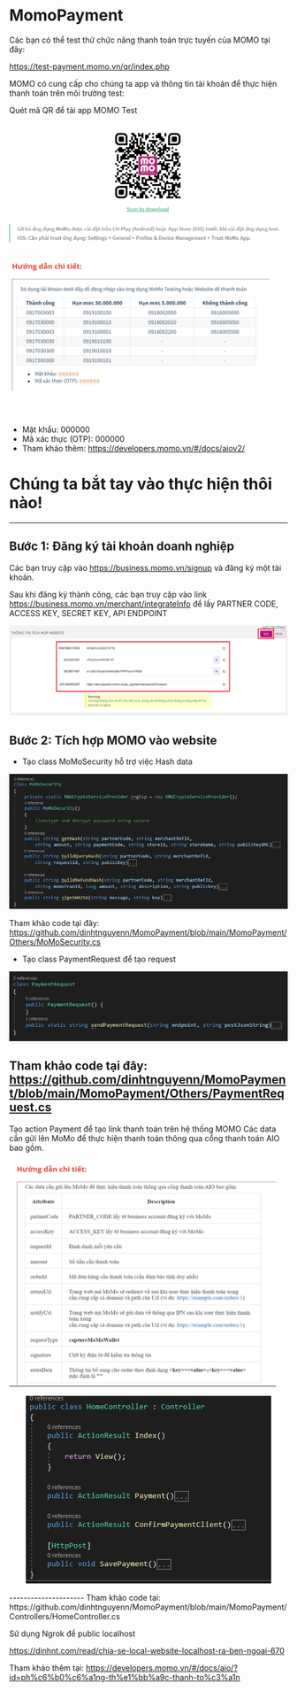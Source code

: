 # MomoPayment
Các bạn có thể test thử chức năng thanh toán trực tuyến của MOMO tại đây:

https://test-payment.momo.vn/qr/index.php


MOMO có cung cấp cho chúng ta app và thông tin tài khoản để thực hiện thanh toán trên môi trường test:

Quét mã QR để tải app MOMO Test
<p align="center">
	<img src="https://raw.githubusercontent.com/anvndev/Momo-Payment/master/Images/image1.png">
</p>
<p align="center">
	<img src="https://raw.githubusercontent.com/anvndev/Momo-Payment/master/Images/image2.png">
</p>

- Mật khẩu: 000000
- Mã xác thực (OTP): 000000
- Tham khảo thêm: https://developers.momo.vn/#/docs/aiov2/ 

# Chúng ta bắt tay vào thực hiện thôi nào!
-------------------------
## Bước 1: Đăng ký tài khoản doanh nghiệp

Các bạn truy cập vào https://business.momo.vn/signup và đăng ký một tài khoản.

Sau khi đăng ký thành công, các bạn truy cập vào link https://business.momo.vn/merchant/integrateInfo để lấy PARTNER CODE, ACCESS KEY, SECRET KEY, API ENDPOINT

</p>
<p align="center">
	<img src="https://raw.githubusercontent.com/anvndev/Momo-Payment/master/Images/image3.png">
</p>

## Bước 2: Tích hợp MOMO vào website

- Tạo class MoMoSecurity hỗ trợ việc Hash data

<p align="center">
	<img src="https://raw.githubusercontent.com/anvndev/Momo-Payment/master/Images/image4.png">
</p>

Tham khảo code tại đây: https://github.com/dinhtnguyenn/MomoPayment/blob/main/MomoPayment/Others/MoMoSecurity.cs 

- Tạo class PaymentRequest để tạo request

<p align="center">
	<img src="https://raw.githubusercontent.com/anvndev/Momo-Payment/master/Images/image5.png">
</p>

Tham khảo code tại đây: https://github.com/dinhtnguyenn/MomoPayment/blob/main/MomoPayment/Others/PaymentRequest.cs
-------------
Tạo action Payment để tạo link thanh toán trên hệ thống MOMO
Các data cần gửi lên MoMo để thực hiện thanh toán thông qua cổng thanh toán AIO bao gồm.

<p align="center">
	<img src="https://raw.githubusercontent.com/anvndev/Momo-Payment/master/Images/image6.png">
</p>
<p align="center">
	<img src="https://raw.githubusercontent.com/anvndev/Momo-Payment/master/Images/image7.png">
</p>
---------------------
Tham khảo code tại: https://github.com/dinhtnguyenn/MomoPayment/blob/main/MomoPayment/Controllers/HomeController.cs 


Sử dụng Ngrok để public localhost

https://dinhnt.com/read/chia-se-local-website-localhost-ra-ben-ngoai-670


Tham khảo thêm tại: https://developers.momo.vn/#/docs/aio/?id=ph%c6%b0%c6%a1ng-th%e1%bb%a9c-thanh-to%c3%a1n 


